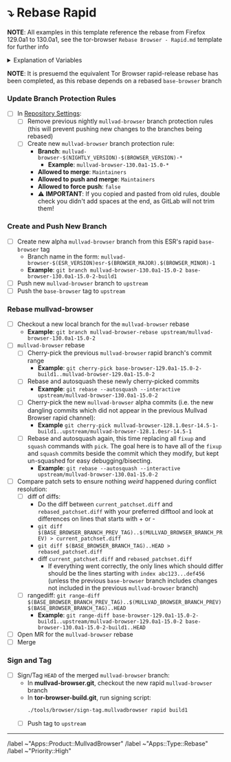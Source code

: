 # ⤵️ Rebase Rapid

**NOTE**: All examples in this template reference the rebase from Firefox 129.0a1 to 130.0a1, see the tor-browser `Rebase Browser - Rapid.md` template for further info

<details>
  <summary>Explanation of Variables</summary>

- `$(NIGHTLY_VERSION)`: the Mozilla defined nightly version, used in various places for building tor-browser tags, labels, etc
  - **Example**: `130.0a1`
- `$(NIGHTLY_TAG)`: the Mozilla defined hg (Mercurial) tag associated with `$(NIGHTLY_VERSION)`
  - **Example**: `FIREFOX_NIGHTLY_130_END`
- `$(NIGHTLY_TAG_PREV)`: the Mozilla defined hg (Mercurial) tag associated with the previous nightly version when rebasing (ie, the nightly version we are rebasing from)
  - **Example**: `FIREFOX_NIGHTLY_129_END`
- `$(BROWSER_VERSION)`: the browser version which will first be based on the next major ESR version this *Firefox* Nightly series is leading up to
  - **Example**: `15`
- `$(BASE_BROWSER_BRANCH)`: the full name of the current `base-browser` branch based off of the Firefox Nightly channel
  - **Example**: `base-browser-130.0a1-15.0-2`
- `$(BASE_BROWSER_BRANCH_TAG)`: the `base-browser` build tag used as base commit for `mullvad-browser`
  - **Example**: `base-browser-130.0a1-15.0-2-build1`
- `$(BASE_BROWSER_BRANCH_PREV)`: the full name of the previous `base-browser` branch based off of the Firefox Nightly channel
  - **Example**: `base-browser-129.0a1-15.0-2`
- `$(BASE_BROWSER_BRANCH_PREV_TAG)`: the `base-browser` build tag used as base commit for the previous `mullvad-browser`
  - **Example**: `base-browser-129.0a1-15.0-2-build1`
- `$(MULLVAD_BROWSER_BRANCH)`: the full name of the current `mullvad-browser` branch
  - **Example**: `mullvad-browser-130.0a1-15.0-2`
- `$(MULLVAD_BROWSER_BRANCH_PREV)`: the full name of the previous `mullvad-browser` branch
  - **Example**: `mullvad-browser-129.0a1-15.0-2`
</details>

**NOTE**: It is presuemd the equivalent Tor Browser rapid-release rebase has been completed, as this rebase depends on a rebased `base-browser` branch

### Update Branch Protection Rules

- [ ] In [Repository Settings](https://gitlab.torproject.org/tpo/applications/mullvad-browser/-/settings/repository):
  - [ ] Remove previous nightly `mullvad-browser` branch protection rules (this will prevent pushing new changes to the branches being rebased)
  - [ ] Create new `mullvad-browser` branch protection rule:
    - **Branch**: `mullvad-browser-$(NIGHTLY_VERSION)-$(BROWSER_VERSION)-*`
      - **Example**: `mullvad-browser-130.0a1-15.0-*`
    - **Allowed to merge**: `Maintainers`
    - **Allowed to push and merge**: `Maintainers`
    - **Allowed to force push**: `false`
    - ⚠️ **IMPORTANT**: If you copied and pasted from old rules, double check you didn't add spaces at the end, as GitLab will not trim them!

### **Create and Push New Branch**

- [ ] Create new alpha `mullvad-browser` branch from this ESR's rapid `base-browser` tag
  - Branch name in the form: `mullvad-browser-$(ESR_VERSION)esr-$(BROWSER_MAJOR).$(BROWSER_MINOR)-1`
  - **Example**: `git branch mullvad-browser-130.0a1-15.0-2 base-browser-130.0a1-15.0-2-build1`
- [ ] Push new `mullvad-browser` branch to `upstream`
- [ ] Push the `base-browser` tag to `upstream`

### **Rebase mullvad-browser**

- [ ] Checkout a new local branch for the `mullvad-browser` rebase
  - **Example**: `git branch mullvad-browser-rebase upstream/mullvad-browser-130.0a1-15.0-2`
- [ ] `mullvad-browser` rebase
  - [ ] Cherry-pick the previous `mullvad-browser` rapid branch's commit range
    - **Example**: `git cherry-pick base-browser-129.0a1-15.0-2-build1..mullvad-browser-129.0a1-15.0-2`
  - [ ] Rebase and autosquash these newly cherry-picked commits
    - **Example**: `git rebase --autosquash --interactive upstream/mullvad-browser-130.0a1-15.0-2`
  - [ ] Cherry-pick the new `mullvad-browser` alpha commits (i.e. the new dangling commits which did not appear in the previous Mullvad Browser rapid channel):
    - **Example** `git cherry-pick mullvad-browser-128.1.0esr-14.5-1-build1..upstream/mullvad-browser-128.1.0esr-14.5-1`
  - [ ] Rebase and autosquash again, this time replacing all `fixup` and `squash` commands with `pick`. The goal here is to have all of the `fixup` and `squash` commits beside the commit which they modify, but kept un-squashed for easy debugging/bisecting.
    - **Example**: `git rebase --autosquash --interactive upstream/mullvad-browser-130.0a1-15.0-2`
- [ ] Compare patch sets to ensure nothing *weird* happened during conflict resolution:
  - [ ] diff of diffs:
    -  Do the diff between `current_patchset.diff` and `rebased_patchset.diff` with your preferred difftool and look at differences on lines that starts with + or -
    - `git diff $(BASE_BROWSER_BRANCH_PREV_TAG)..$(MULLVAD_BROWSER_BRANCH_PREV) > current_patchset.diff`
    - `git diff $(BASE_BROWSER_BRANCH_TAG)..HEAD > rebased_patchset.diff`
    - diff `current_patchset.diff` and `rebased_patchset.diff`
      - If everything went correctly, the only lines which should differ should be the lines starting with `index abc123...def456` (unless the previous `base-browser` branch includes changes not included in the previous `mullvad-browser` branch)
  - [ ] rangediff: `git range-diff $(BASE_BROWSER_BRANCH_PREV_TAG)..$(MULLVAD_BROWSER_BRANCH_PREV) $(BASE_BROWSER_BRANCH_TAG)..HEAD`
    - **Example**: `git range-diff base-browser-129.0a1-15.0-2-build1..upstream/mullvad-browser-129.0a1-15.0-2 base-browser-130.0a1-15.0-2-build1..HEAD`
- [ ] Open MR for the `mullvad-browser` rebase
- [ ] Merge

### **Sign and Tag**

- [ ] Sign/Tag `HEAD` of the merged `mullvad-browser` branch:
  - In **mullvad-browser.git**, checkout the new rapid `mullvad-browser` branch
  - In **tor-browser-build.git**, run signing script:
    ```bash
    ./tools/browser/sign-tag.mullvadbrowser rapid build1
    ```
  - [ ] Push tag to `upstream`

<!-- Do not edit beneath this line <3 -->

---

/label ~"Apps::Product::MullvadBrowser"
/label ~"Apps::Type::Rebase"
/label ~"Priority::High"
